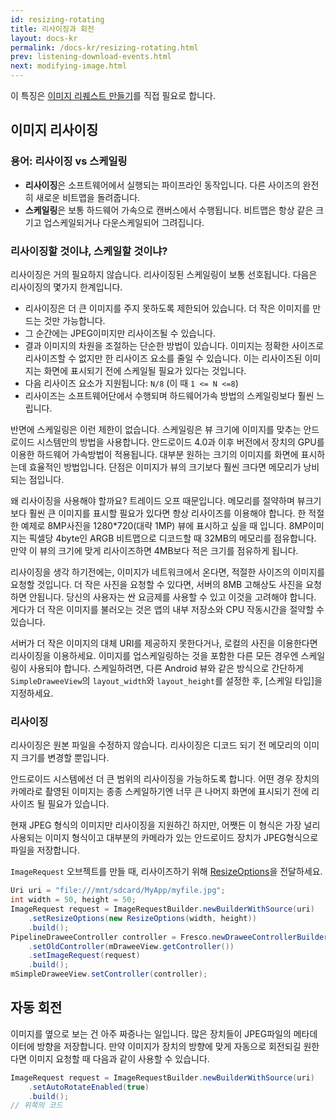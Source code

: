 ```yaml
---
id: resizing-rotating
title: 리사이징과 회전
layout: docs-kr
permalink: /docs-kr/resizing-rotating.html
prev: listening-download-events.html
next: modifying-image.html
---
```


이 특징은 [이미지 리퀘스트 만들기](using-controllerbuilder.html#ImageRequest)를 직접 필요로 합니다.

## 이미지 리사이징

### 용어: 리사이징 vs 스케일링

- **리사이징**은 소프트웨어에서 실행되는 파이프라인 동작입니다. 다른 사이즈의 완전히 새로운 비트맵을 돌려줍니다.
- **스케일링**은 보통 하드웨어 가속으로 캔버스에서 수행됩니다. 비트맵은 항상 같은 크기고 업스케일되거나 다운스케일되어 그려집니다.

### 리사이징할 것이냐, 스케일할 것이냐?

리사이징은 거의 필요하지 않습니다. 리사이징된 스케일링이 보통 선호됩니다.
다음은 리사이징의 몇가지 한계입니다.

  - 리사이징은 더 큰 이미지를 주지 못하도록 제한되어 있습니다. 더 작은 이미지를 만드는 것만 가능합니다.
  - 그 순간에는 JPEG이미지만 리사이즈될 수 있습니다.
  - 결과 이미지의 차원을 조절하는 단순한 방법이 있습니다. 이미지는 정확한 사이즈로 리사이즈할 수 없지만 한 리사이즈 요소를 줄일 수 있습니다. 이는 리사이즈된 이미지는 화면에 표시되기 전에 스케일될 필요가 있다는 것입니다.
  - 다음 리사이즈 요소가 지원됩니다: `N/8` (이 때 `1 <= N <=8`)
  - 리사이즈는 소프트웨어단에서 수행되며 하드웨어가속 방법의 스케일링보다 훨씬 느립니다.

반면에 스케일링은 이런 제한이 없습니다. 스케일링은 뷰 크기에 이미지를 맞추는 안드로이드 시스템만의 방법을 사용합니다. 안드로이드 4.0과 이후 버전에서 장치의 GPU를 이용한  하드웨어 가속방법이 적용됩니다. 대부분 원하는 크기의 이미지를 화면에 표시하는데 효율적인 방법입니다. 단점은 이미지가 뷰의 크기보다 훨씬 크다면 메모리가 낭비 되는 점입니다.

왜 리사이징을 사용해야 할까요? 트레이드 오프 때문입니다. 메모리를 절약하며 뷰크기보다 훨씬 큰 이미지를 표시할 필요가 있다면 항상 리사이즈를 이용해야 합니다. 한 적절한 예제로 8MP사진을 1280*720(대략 1MP) 뷰에 표시하고 싶을 때 입니다. 8MP이미지는 픽셀당 4byte인 ARGB 비트맵으로 디코드할 때 32MB의 메모리를 점유합니다. 만약 이 뷰의 크기에 맞게 리사이즈하면 4MB보다 적은 크기를 점유하게 됩니다.

리사이징을 생각 하기전에는, 이미지가 네트워크에서 온다면, 적절한 사이즈의 이미지를 요청할 것입니다. 더 작은 사진을 요청할 수 있다면, 서버의 8MB 고해상도 사진을 요청하면 안됩니다. 당신의 사용자는 싼 요금제를 사용할 수 있고 이것을 고려해야 합니다. 게다가 더 작은 이미지를 불러오는 것은 앱의 내부 저장소와 CPU 작동시간을 절약할 수 있습니다.

서버가 더 작은 이미지의 대체 URI를 제공하지 못한다거나, 로컬의 사진을 이용한다면 리사이징을 이용하세요. 이미지를 업스케일링하는 것을 포함한 다른 모든 경우엔 스케일링이 사용되야 합니다. 스케일하려면, 다른 Android 뷰와 같은 방식으로 간단하게 `SimpleDraweeView`의 `layout_width`와 `layout_height`를 설정한 후, [스케일 타입]을 지정하세요.

### 리사이징

리사이징은 원본 파일을 수정하지 않습니다. 리사이징은 디코드 되기 전 메모리의 이미지 크기를 변경할 뿐입니다.

안드로이드 시스템에선 더 큰 범위의 리사이징을 가능하도록 합니다. 어떤 경우 장치의 카메라로 촬영된 이미지는 종종 스케일하기엔 너무 큰 나머지 화면에 표시되기 전에 리사이즈 될 필요가 있습니다.

현재 JPEG 형식의 이미지만 리사이징을 지원하긴 하지만, 어쨋든 이 형식은 가장 널리 사용되는 이미지 형식이고 대부분의 카메라가 있는 안드로이드 장치가 JPEG형식으로 파일을 저장합니다.

`ImageRequest` 오브젝트를 만들 때, 리사이즈하기 위해 [ResizeOptions](../javadoc/reference/com/facebook/imagepipeline/common/ResizeOptions.html)을 전달하세요.

```java
Uri uri = "file:///mnt/sdcard/MyApp/myfile.jpg";
int width = 50, height = 50;
ImageRequest request = ImageRequestBuilder.newBuilderWithSource(uri)
    .setResizeOptions(new ResizeOptions(width, height))
    .build();
PipelineDraweeController controller = Fresco.newDraweeControllerBuilder()
    .setOldController(mDraweeView.getController())
    .setImageRequest(request)
    .build();
mSimpleDraweeView.setController(controller);
```

## <a name="rotate"></a>자동 회전

이미지를 옆으로 보는 건 아주 짜증나는 일입니다. 많은 장치들이 JPEG파일의 메타데이터에 방향을 저장합니다. 만약 이미지가 장치의 방향에 맞게 자동으로 회전되길 원한다면 이미지 요청할 때 다음과 같이 사용할 수 있습니다.

```java
ImageRequest request = ImageRequestBuilder.newBuilderWithSource(uri)
    .setAutoRotateEnabled(true)
    .build();
// 위쪽의 코드
```
